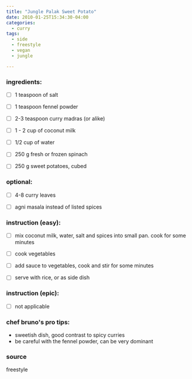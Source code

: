 ```yaml
---
title: "Jungle Palak Sweet Potato"
date: 2010-01-25T15:34:30-04:00
categories:
  - curry
tags:
  - side 
  - freestyle
  - vegan
  - jungle

---
```


### ingredients:

- [ ] 1 teaspoon of salt
- [ ] 1 teaspoon fennel powder
- [ ] 2-3 teaspoon curry madras (or alike)
- [ ] 1 - 2 cup of coconut milk
- [ ] 1/2 cup of water
- [ ] 250 g fresh or frozen spinach
- [ ] 250 g sweet potatoes, cubed


### optional:

- [ ] 4-8 curry leaves 
- [ ] agni masala instead of listed spices


### instruction (easy):
- [ ] mix coconut milk, water, salt and spices into small pan. cook for some minutes
- [ ] cook vegetables
- [ ] add sauce to vegetables, cook and stir for some minutes
- [ ] serve with rice, or as side dish




### instruction (epic):
- [ ] not applicable


### chef bruno's pro tips:

- sweetish dish, good contrast to spicy curries
- be careful with the fennel powder, can be very dominant



### source

freestyle

